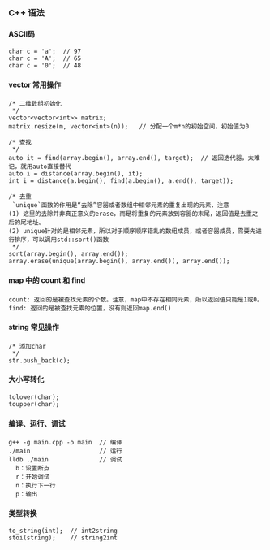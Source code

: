 ### C++ 语法

 #### ASCII码
 ```
 char c = 'a';  // 97
 char c = 'A';  // 65
 char c = '0';  // 48
 ```
 
 #### vector 常用操作
 ```
 /* 二维数组初始化
  */
 vector<vector<int>> matrix;
 matrix.resize(m, vector<int>(n));   // 分配一个m*n的初始空间，初始值为0
 
 /* 查找
  */
 auto it = find(array.begin(), array.end(), target);  // 返回迭代器，太难记，就用auto直接替代
 auto i = distance(array.begin(), it);
 int i = distance(a.begin(), find(a.begin(), a.end(), target));
 
 /* 去重
  `unique`函数的作用是“去除”容器或者数组中相邻元素的重复出现的元素，注意  
 (1) 这里的去除并非真正意义的erase，而是将重复的元素放到容器的末尾，返回值是去重之后的尾地址。   
 (2) unique针对的是相邻元素，所以对于顺序顺序错乱的数组成员，或者容器成员，需要先进行排序，可以调用std::sort()函数
  */
 sort(array.begin(), array.end());
 array.erase(unique(array.begin(), array.end()), array.end());
 ```

 #### map 中的 count 和 find
 ```
 count: 返回的是被查找元素的个数。注意，map中不存在相同元素，所以返回值只能是1或0。
 find: 返回的是被查找元素的位置，没有则返回map.end()
 ```
 
 #### string 常见操作
 ```
 /* 添加char
  */
 str.push_back(c);
 ```
 
 #### 大小写转化
 ```
 tolower(char);
 toupper(char);
 ```
 
 #### 编译、运行、调试
 ```
 g++ -g main.cpp -o main  // 编译
 ./main                   // 运行
 lldb ./main              // 调试
   b：设置断点
   r：开始调试
   n：执行下一行
   p：输出
 ```
 
 #### 类型转换
 ```
 to_string(int);  // int2string
 stoi(string);    // string2int
 ```
